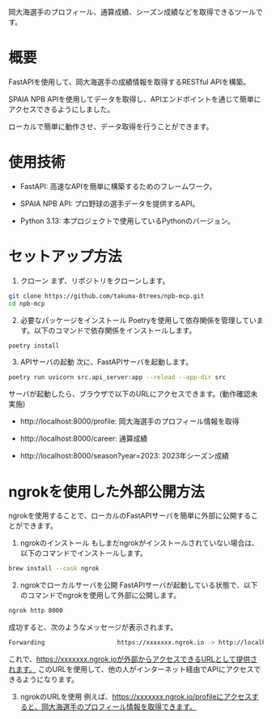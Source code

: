 岡大海選手のプロフィール、通算成績、シーズン成績などを取得できるツールです。

# 概要
FastAPIを使用して、岡大海選手の成績情報を取得するRESTful APIを構築。

SPAIA NPB APIを使用してデータを取得し、APIエンドポイントを通じて簡単にアクセスできるようにしました。

ローカルで簡単に動作させ、データ取得を行うことができます。

# 使用技術
- FastAPI: 高速なAPIを簡単に構築するためのフレームワーク。

- SPAIA NPB API: プロ野球の選手データを提供するAPI。

- Python 3.13: 本プロジェクトで使用しているPythonのバージョン。

# セットアップ方法
1. クローン
まず、リポジトリをクローンします。

```bash
git clone https://github.com/takuma-8trees/npb-mcp.git
cd npb-mcp
```


2. 必要なパッケージをインストール
Poetryを使用して依存関係を管理しています。以下のコマンドで依存関係をインストールします。

```bash
poetry install
```

3. APIサーバの起動
次に、FastAPIサーバを起動します。

```bash
poetry run uvicorn src.api_server:app --reload --app-dir src
```
サーバが起動したら、ブラウザで以下のURLにアクセスできます。(動作確認未実施)
- http://localhost:8000/profile: 岡大海選手のプロフィール情報を取得

- http://localhost:8000/career: 通算成績

- http://localhost:8000/season?year=2023: 2023年シーズン成績


# ngrokを使用した外部公開方法
ngrokを使用することで、ローカルのFastAPIサーバを簡単に外部に公開することができます。

1. ngrokのインストール
もしまだngrokがインストールされていない場合は、以下のコマンドでインストールします。

```bash
brew install --cask ngrok
```
2. ngrokでローカルサーバを公開
FastAPIサーバが起動している状態で、以下のコマンドでngrokを使用して外部に公開します。

```bash
ngrok http 8000
```
成功すると、次のようなメッセージが表示されます。

```bash
Forwarding                    https://xxxxxxx.ngrok.io -> http://localhost:8000
```
これで、https://xxxxxxx.ngrok.ioが外部からアクセスできるURLとして提供されます。
このURLを使用して、他の人がインターネット経由でAPIにアクセスできるようになります。

3. ngrokのURLを使用
例えば、https://xxxxxxx.ngrok.io/profileにアクセスすると、岡大海選手のプロフィール情報を取得できます。


